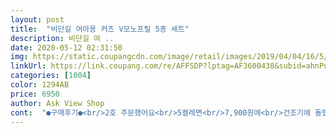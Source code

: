 ```yaml
---
layout: post 
title:  "비단길 여아용 커즈 V모노프릴 5종 세트" 
description: 비단길 여 ..
date: 2020-05-12 02:31:50 
img: https://static.coupangcdn.com/image/retail/images/2019/04/04/16/5/5f8ce140-a8fe-4907-b63b-be974013b05d.jpg 
linkUrl: https://link.coupang.com/re/AFFSDP?lptag=AF3600438&subid=ahnPublicAsk&pageKey=205880963&itemId=606713663&vendorItemId=4591108633&traceid=V0-113-d03bba623bc7d05e 
categories: [1004] 
color: 1294AB 
price: 6950 
author: Ask View Shop 
cont:  "●구매후기●<br/>2호 주문했어요<br/>5켤레면<br/>7,900원에<br/>건조기에 돌렸는데<br/>괜츈했구요<br/>그래도<br/>나름 잘산거같아요^^<br/>두께감이 얇아서 좋다고 하네요<br/>랜덤발송인데<br/>랜덤인데 다 다른걸로보내주시고 겹치지않았네요<br/>러블리하구 귀여워요<br/>러블리한 양말이에요^^<br/>면이랑 폴리에스터가 섞여있어<br/>미끄럼방지도 2호에는 있구요<br/>받아보기 전에는 마감부분이 걱정이었는데 꼼꼼하게 잘 처리되어있고 일반적인 디자인이 아니라 더욱 맘에 드네요<br/>발사이즈가 작아서  그런지<br/>버선은 그날밖에 못신기는데 요아인드레스에도 잘어울릴듯하여 실용적이네요<br/>살짝 프릴이 약해보이긴해요ㅎ<br/>세탁망에 넣고<br/>세탁할때는<br/>센스있게 겹치는거없이 보내주셔서<br/>센스쟁이판매자님<br/>신기는대로 사진투척하겠습니다 일단 양말이뻐요<br/>신축성두 있구요<br/>약간 크긴한데<br/>얼집에서 한복입힐날이 다가와서 어울리는양말 뭐가있을까 고민하다 요아이로결정!<br/>여름용으로 좋아요<br/>요가격에<br/>울아가는<br/>울아가는 24개월이구요<br/>정사이즈로 나온거같아요<br/>젤 만족스러운건 신을 아이가 너무 좋아한다는??<br/>좋았구요<br/>포장도 깔끔해요<br/>프릴이 달려있어<br/>혹시나 프릴이 찢어질까<br/>" 
---
```

